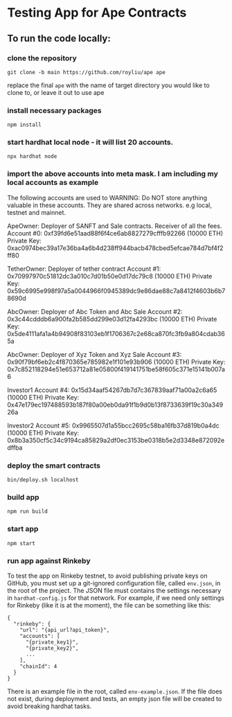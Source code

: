 # Testing App for Ape Contracts

## To run the code locally:

### clone the repository

`git clone -b main https://github.com/royliu/ape ape`

replace the final `ape` with the name of target directory you would like to clone to, or leave it out to use ape

### install necessary packages

`npm install`

### start hardhat local node - it will list 20 accounts.
`npx hardhat node`

### import the above accounts into meta mask. I am including my local accounts as example

The following accounts are used to
WARNING: Do NOT store anything valuable in these accounts. They are shared across
networks. e.g local, testnet and mainnet.

ApeOwner: Deployer of SANFT and Sale contracts.  Receiver of all the fees.
Account #0: 0xf39fd6e51aad88f6f4ce6ab8827279cfffb92266 (10000 ETH)
Private Key: 0xac0974bec39a17e36ba4a6b4d238ff944bacb478cbed5efcae784d7bf4f2ff80

TetherOwner: Deployer of tether contract
Account #1: 0x70997970c51812dc3a010c7d01b50e0d17dc79c8 (10000 ETH)
Private Key: 0x59c6995e998f97a5a0044966f0945389dc9e86dae88c7a8412f4603b6b78690d

AbcOwner: Deployer of Abc Token and Abc Sale
Account #2: 0x3c44cdddb6a900fa2b585dd299e03d12fa4293bc (10000 ETH)
Private Key: 0x5de4111afa1a4b94908f83103eb1f1706367c2e68ca870fc3fb9a804cdab365a

AbcOwner: Deployer of Xyz Token and Xyz Sale
Account #3: 0x90f79bf6eb2c4f870365e785982e1f101e93b906 (10000 ETH)
Private Key: 0x7c852118294e51e653712a81e05800f419141751be58f605c371e15141b007a6

Investor1
Account #4: 0x15d34aaf54267db7d7c367839aaf71a00a2c6a65 (10000 ETH)
Private Key: 0x47e179ec197488593b187f80a00eb0da91f1b9d0b13f8733639f19c30a34926a

Investor2
Account #5: 0x9965507d1a55bcc2695c58ba16fb37d819b0a4dc (10000 ETH)
Private Key: 0x8b3a350cf5c34c9194ca85829a2df0ec3153be0318b5e2d3348e872092edffba

### deploy the smart contracts

`bin/deploy.sh localhost`

### build app

`npm run build`

### start app

`npm start`

### run app against Rinkeby

To test the app on Rinkeby testnet, to avoid publishing private keys on GitHub,
you must set up a git-ignored configuration file, called `env.json`, in
the root of the project. The JSON file must contains the settings necessary in `hardhat-config.js` for that
network. For example, if we need only settings for Rinkeby (like it is at the moment), the file can
be something like this:
```
{
  "rinkeby": {
    "url": "{api_url?api_token}",
    "accounts": [
      "{private_key1}",
      "{private_key2}",
      ...
    ],
    "chainId": 4
  }
}
```
There is an example file in the root, called `env-example.json`.
If the file does not exist, during deployment and tests, an empty json file will be created to avoid breaking hardhat tasks.
